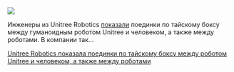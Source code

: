 <!--2025-04-13 14:16:32-->
<div class="yb">
  <div class="rss habr"><img src="https://habrastorage.org/getpro/habr/upload_files/c89/f70/a66/c89f70a664ec981e385f266ebd6cbffc.jpg" /><p>Инженеры из Unitree Robotics <a href="https://x.com/UnitreeRobotics/status/1910323916012466354" rel="noopener noreferrer nofollow">показали</a> поединки по тайскому боксу между гуманоидным  роботом Unitree и человеком, а также между роботами. В компании так... <p class="titl"><a href="https://habr.com/ru/news/900392/?utm_source=habrahabr&utm_medium=rss&utm_campaign=900392">Unitree Robotics показала поединки по тайскому боксу между роботом Unitree и человеком, а также между роботами</a></p></div>
</div>
